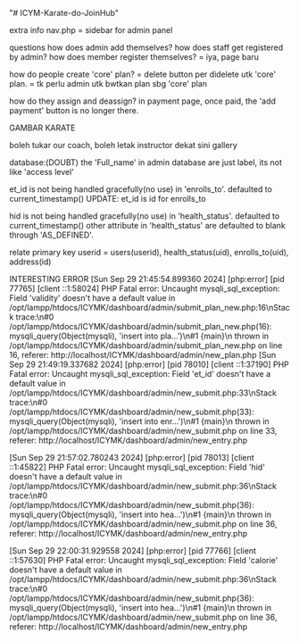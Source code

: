 "# ICYM-Karate-do-JoinHub" 

extra info
nav.php = sidebar for admin panel

questions
how does admin add themselves?
how does staff get registered by admin?
how does member register themselves?
	= iya, page baru

how do people create 'core' plan?
	= delete button per didelete utk 'core' plan.
	= tk perlu admin utk bwtkan plan sbg 'core' plan


how do they assign and deassign?
in payment page, once paid, the 'add payment' button is no longer there.


GAMBAR KARATE

boleh tukar our coach, boleh letak instructor dekat sini
gallery

database:(DOUBT)
the 'Full_name' in admin database are just label, its not like 'access level'

et_id is not being handled gracefully(no use) in 'enrolls_to'. defaulted to current_timestamp()
UPDATE: et_id is id for enrolls_to

hid is not being handled gracefully(no use) in 'health_status'. defaulted to current_timestamp()
other attribute in 'health_status' are defaulted to blank through 'AS_DEFINED'.

relate primary key
userid = users(userid), health_status(uid), enrolls_to(uid), address(id)



INTERESTING ERROR
[Sun Sep 29 21:45:54.899360 2024] [php:error] [pid 77765] [client ::1:58024] PHP Fatal error:  Uncaught mysqli_sql_exception: Field 'validity' doesn't have a default value in /opt/lampp/htdocs/ICYMK/dashboard/admin/submit_plan_new.php:16\nStack trace:\n#0 /opt/lampp/htdocs/ICYMK/dashboard/admin/submit_plan_new.php(16): mysqli_query(Object(mysqli), 'insert into pla...')\n#1 {main}\n  thrown in /opt/lampp/htdocs/ICYMK/dashboard/admin/submit_plan_new.php on line 16, referer: http://localhost/ICYMK/dashboard/admin/new_plan.php
[Sun Sep 29 21:49:19.337682 2024] [php:error] [pid 78010] [client ::1:37190] PHP Fatal error:  Uncaught mysqli_sql_exception: Field 'et_id' doesn't have a default value in /opt/lampp/htdocs/ICYMK/dashboard/admin/new_submit.php:33\nStack trace:\n#0 /opt/lampp/htdocs/ICYMK/dashboard/admin/new_submit.php(33): mysqli_query(Object(mysqli), 'insert into enr...')\n#1 {main}\n  thrown in /opt/lampp/htdocs/ICYMK/dashboard/admin/new_submit.php on line 33, referer: http://localhost/ICYMK/dashboard/admin/new_entry.php

[Sun Sep 29 21:57:02.780243 2024] [php:error] [pid 78013] [client ::1:45822] PHP Fatal error:  Uncaught mysqli_sql_exception: Field 'hid' doesn't have a default value in /opt/lampp/htdocs/ICYMK/dashboard/admin/new_submit.php:36\nStack trace:\n#0 /opt/lampp/htdocs/ICYMK/dashboard/admin/new_submit.php(36): mysqli_query(Object(mysqli), 'insert into hea...')\n#1 {main}\n  thrown in /opt/lampp/htdocs/ICYMK/dashboard/admin/new_submit.php on line 36, referer: http://localhost/ICYMK/dashboard/admin/new_entry.php

[Sun Sep 29 22:00:31.929558 2024] [php:error] [pid 77766] [client ::1:57630] PHP Fatal error:  Uncaught mysqli_sql_exception: Field 'calorie' doesn't have a default value in /opt/lampp/htdocs/ICYMK/dashboard/admin/new_submit.php:36\nStack trace:\n#0 /opt/lampp/htdocs/ICYMK/dashboard/admin/new_submit.php(36): mysqli_query(Object(mysqli), 'insert into hea...')\n#1 {main}\n  thrown in /opt/lampp/htdocs/ICYMK/dashboard/admin/new_submit.php on line 36, referer: http://localhost/ICYMK/dashboard/admin/new_entry.php
